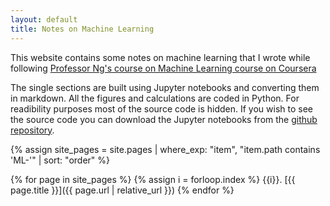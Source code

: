 ```yaml
---
layout: default
title: Notes on Machine Learning
---
```

This website contains some notes on machine learning that I wrote while following 
[Professor Ng's course on Machine Learning course on Coursera](https://www.coursera.org/learn/machine-learning/home/welcome)

The single sections are built using Jupyter notebooks and converting them in markdown. All the figures and calculations
are coded in Python. For readibility purposes most of the source code is hidden. If you wish to see the source code you
can download the Jupyter notebooks from the [github repository](https://github.com/marnec/ML).

{% assign site_pages = site.pages | where_exp: "item", "item.path contains 'ML-'" | sort: "order" %}

{% for page in site_pages %}
{% assign i = forloop.index %}
{{i}}. [{{ page.title }}]({{ page.url | relative_url  }})
{% endfor %}
